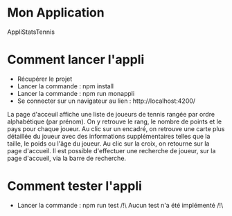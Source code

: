 # Mon Application
AppliStatsTennis

# Comment lancer l'appli
- Récupérer le projet
- Lancer la commande : npm install
- Lancer la commande : npm run monappli
- Se connecter sur un navigateur au lien : http://localhost:4200/

La page d'acceuil affiche une liste de joueurs de tennis rangée par ordre alphabétique (par prénom).
On y retrouve le rang, le nombre de points et le pays pour chaque joueur.
Au clic sur un encadré, on retrouve une carte plus détaillée du joueur avec des informations supplémentaires telles que la taille, le poids ou l'âge du joueur.
Au clic sur la croix, on retourne sur la page d'accueil.
Il est possible d'effectuer une recherche de joueur, sur la page d'accueil, via la barre de recherche.

# Comment tester l'appli
- Lancer la commande : npm run test
/!\ Aucun test n'a été implémenté /!\
